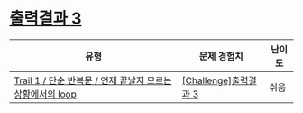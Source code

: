 # [출력결과 3](https://www.codetree.ai/trails/complete/curated-cards/challenge-reading-k201521)

|유형|문제 경험치|난이도|
|---|---|---|
|[Trail 1 / 단순 반복문 / 언제 끝날지 모르는 상황에서의 loop](https://www.codetree.ai/trail-info/novice-low/)|[[Challenge]출력결과 3](https://www.codetree.ai/trails/complete/curated-cards/challenge-reading-k201521/)|쉬움|

